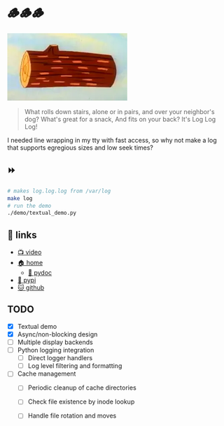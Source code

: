 # 🪵🪵🪵

![log](log.webp)

> What rolls down stairs, alone or in pairs, and over your neighbor's dog?
> What's great for a snack, And fits on your back?
> It's Log Log Log!

I needed line wrapping in my tty with fast access, so why not make a log that
supports egregious sizes and low seek times?

## ⏩

```bash
# makes log.log.log from /var/log
make log
# run the demo
./demo/textual_demo.py
```

## 🔗 links

* [📺 video](https://asciinema.org/a/751364)
* [🏠 home](https://bitplane.net/dev/python/logloglog)
  * [📖 pydoc](https://bitplane.net/dev/python/logloglog/pydoc)
* [🐍 pypi](https://pypi.org/project/logloglog)
* [🐱 github](https://github.com/bitplane/logloglog)

## TODO

- [x] Textual demo
- [x] Async/non-blocking design
- [ ] Multiple display backends
- [ ] Python logging integration
  - [ ] Direct logger handlers
  - [ ] Log level filtering and formatting
- [ ] Cache management
  - [ ] Periodic cleanup of cache directories
  - [ ] Check file existence by inode lookup
  - [ ] Handle file rotation and moves

